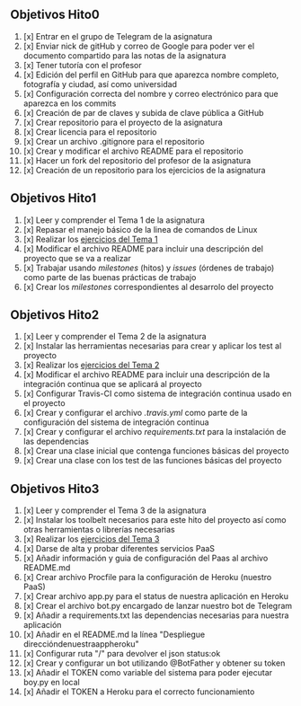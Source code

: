 ## Objetivos Hito0

1. [x] Entrar en el grupo de Telegram de la asignatura
2. [x] Enviar nick de gitHub y correo de Google para poder ver el documento compartido para las notas de la asignatura
3. [x] Tener tutoría con el profesor
4. [x] Edición del perfil en GitHub para que aparezca nombre completo, fotografía  y ciudad, así como universidad
5. [x] Configuración correcta del nombre y correo electrónico para que aparezca en los commits
6. [x] Creación de par de claves y subida de clave pública a GitHub
7. [x] Crear repositorio para el proyecto de la asignatura
8. [x] Crear licencia para el repositorio
9. [x] Crear un archivo .gitignore para el repositorio
10. [x] Crear y modificar el archivo README para el repositorio
11. [x] Hacer un fork del repositorio del profesor de la asignatura
12. [x] Creación de un repositorio para los ejercicios de la asignatura


## Objetivos Hito1

1. [x] Leer y comprender el Tema 1 de la asignatura
2. [x] Repasar el manejo básico de la linea de comandos de Linux
3. [x] Realizar los [ejercicios del Tema 1](https://github.com/manuellopez92/EjerciciosIV/blob/master/Ejercicios%20Tema%201.md) 
4. [x] Modificar el archivo README para incluir una descripción del proyecto que se va a realizar
5. [x] Trabajar usando _milestones_ (hitos) y _issues_ (órdenes de trabajo) como parte de las buenas prácticas de trabajo
6. [x] Crear los _milestones_ correspondientes al desarrolo del proyecto


## Objetivos Hito2

1. [x] Leer y comprender el Tema 2 de la asignatura
2. [x] Instalar las herramientas necesarias para crear y aplicar los test al proyecto
3. [x] Realizar los [ejercicios del Tema 2](https://github.com/manuellopez92/EjerciciosIV/blob/master/Ejercicios%20Tema%202.md) 
4. [x] Modificar el archivo README para incluir una descripción de la integración continua que se aplicará al proyecto
5. [x] Configurar Travis-CI como sistema de integración continua usado en el proyecto
6. [x] Crear y configurar el archivo _.travis.yml_ como parte de la configuración del sistema de integración continua
7. [x] Crear y configurar el archivo _requirements.txt_ para la instalación de las dependencias
8. [x] Crear una clase inicial que contenga funciones básicas del proyecto
9. [x] Crear una clase con los test de las funciones básicas del proyecto


## Objetivos Hito3

1. [x] Leer y comprender el Tema 3 de la asignatura
2. [x] Instalar los toolbelt necesarios para este hito del proyecto así como otras herramientas o librerías necesarias
3. [x] Realizar los [ejercicios del Tema 3](https://github.com/manuellopez92/EjerciciosIV/blob/master/Ejercicios%20Tema%203.md) 
4. [x] Darse de alta y probar diferentes servicios PaaS
5. [x] Añadir información y guia de configuración del Paas al archivo README.md
6. [x] Crear archivo Procfile para la configuración de Heroku (nuestro PaaS)
7. [x] Crear archivo app.py para el status de nuestra aplicación en Heroku
8. [x] Crear el archivo bot.py encargado de lanzar nuestro bot de Telegram
9. [x] Añadir a requirements.txt las dependencias necesarias para nuestra aplicación
10. [x] Añadir en el README.md la línea "Despliegue direccióndenuestraappheroku"
11. [x] Configurar ruta "/" para devolver el json status:ok
12. [x] Crear y configurar un bot utilizando @BotFather y obtener su token
13. [x] Añadir el TOKEN como variable del sistema para poder ejecutar boy.py en local
14. [x] Añadir el TOKEN a Heroku para el correcto funcionamiento
